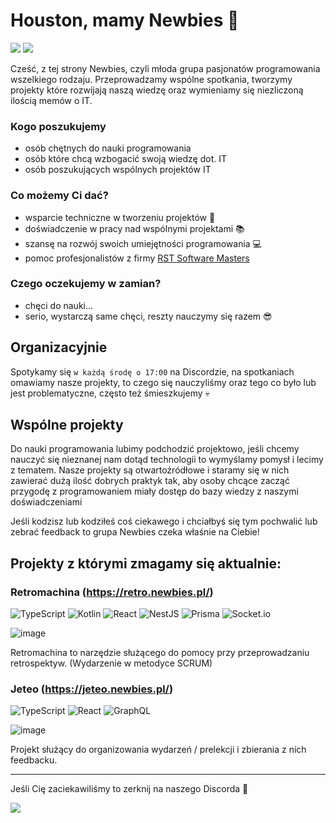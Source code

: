 # Houston, mamy Newbies 🚀

[![](https://dcbadge.vercel.app/api/server/u9tuJWkXYg)](https://discord.gg/u9tuJWkXYg)
[![](https://img.shields.io/badge/Our-website-2B2E97?style=for-the-badge)](http://newbies.pl)

Cześć, z tej strony Newbies, czyli młoda grupa pasjonatów programowania wszelkiego rodzaju. Przeprowadzamy wspólne spotkania, tworzymy projekty które rozwijają naszą wiedzę oraz wymieniamy się niezliczoną ilością memów o IT.

### Kogo poszukujemy
- osób chętnych do nauki programowania
- osób które chcą wzbogacić swoją wiedzę dot. IT
- osób poszukujących wspólnych projektów IT

### Co możemy Ci dać?
- wsparcie techniczne w tworzeniu projektów 🧠
- doświadczenie w pracy nad wspólnymi projektami 📚
- szansę na rozwój swoich umiejętności programowania 💻
- pomoc profesjonalistów z firmy [RST Software Masters](https://www.rst.software/)

### Czego oczekujemy w zamian?
- chęci do nauki...
- serio, wystarczą same chęci, reszty nauczymy się razem 😎

## Organizacyjnie
Spotykamy się `w każdą środę o 17:00` na Discordzie, na spotkaniach omawiamy nasze projekty, to czego się nauczyliśmy oraz tego co było lub jest problematyczne, często też śmieszkujemy 💀

## Wspólne projekty

Do nauki programowania lubimy podchodzić projektowo, jeśli chcemy nauczyć się nieznanej nam dotąd technologii to wymyślamy pomysł i lecimy z tematem.
Nasze projekty są otwartoźródłowe i staramy się w nich zawierać dużą ilość dobrych praktyk tak, aby osoby chcące zacząć przygodę z programowaniem miały dostęp do bazy wiedzy z naszymi doświadczeniami

Jeśli kodzisz lub kodziłeś coś ciekawego i chciałbyś się tym pochwalić lub zebrać feedback to grupa Newbies czeka właśnie na Ciebie! 

## Projekty z którymi zmagamy się aktualnie:

### Retromachina (https://retro.newbies.pl/)

![TypeScript](https://img.shields.io/badge/typescript-%23007ACC.svg?style=for-the-badge&logo=typescript&logoColor=white)
![Kotlin](https://img.shields.io/badge/kotlin-%237F52FF.svg?style=for-the-badge&logo=kotlin&logoColor=white)
![React](https://img.shields.io/badge/react-%2320232a.svg?style=for-the-badge&logo=react&logoColor=%2361DAFB)
![NestJS](https://img.shields.io/badge/nestjs-%23E0234E.svg?style=for-the-badge&logo=nestjs&logoColor=white)
![Prisma](https://img.shields.io/badge/Prisma-3982CE?style=for-the-badge&logo=Prisma&logoColor=white)
![Socket.io](https://img.shields.io/badge/Socket.io-black?style=for-the-badge&logo=socket.io&badgeColor=010101)

![image](https://user-images.githubusercontent.com/33636616/230694006-028970f3-c566-4693-a66a-3f4c9cc8364e.png)

Retromachina to narzędzie służącego do pomocy przy przeprowadzaniu retrospektyw. (Wydarzenie w metodyce SCRUM)

### Jeteo (https://jeteo.newbies.pl/)

![TypeScript](https://img.shields.io/badge/typescript-%23007ACC.svg?style=for-the-badge&logo=typescript&logoColor=white)
![React](https://img.shields.io/badge/react-%2320232a.svg?style=for-the-badge&logo=react&logoColor=%2361DAFB)
![GraphQL](https://img.shields.io/badge/-GraphQL-E10098?style=for-the-badge&logo=graphql&logoColor=white)


![image](https://user-images.githubusercontent.com/33636616/230693754-8f99bde8-41f9-4e1d-94e9-a5bdfce358bf.png)

Projekt służący do organizowania wydarzeń / prelekcji i zbierania z nich feedbacku. 

---
Jeśli Cię zaciekawiliśmy to zerknij na naszego Discorda 👀

[![](https://dcbadge.vercel.app/api/server/u9tuJWkXYg)](https://discord.gg/u9tuJWkXYg)
